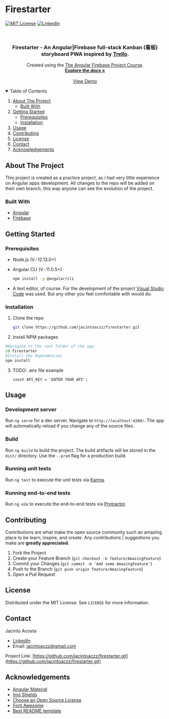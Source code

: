 # Firestarter

<!-- PROJECT SHIELDS -->

[![MIT License][license-shield]][license-url]
[![LinkedIn][linkedin-shield]][linkedin-url]

<!-- PROJECT LOGO -->
<br />
<!--<p align="center">
  <a href="https://github.com/jacintoaczz/firestarter.git">
    <img src="/src/assets/img/Angular - Firebase.png" alt="Logo" width="80" height="80">
  </a> -->

  <h3 align="center">Firestarter - An Angular|Firebase full-stack Kanban (看板) storyboard PWA inspired by <a href="https://trello.com/es">Trello</a>.</h3>

  <p align="center">
    Created using the <a href="https://fireship.io/courses/angular/">The Angular Firebase Project Course</a>.
    <br />
    <a href="https://github.com/jacintoaczz/firestarter.git"><strong>Explore the docs »</strong></a>
    <br />
    <br />
    <a href="https://github.com/jacintoaczz/loc8r.git">View Demo</a>
  </p>
</p>

<!-- TABLE OF CONTENTS -->
<details open="open">
  <summary>Table of Contents</summary>
  <ol>
    <li>
      <a href="#about-the-project">About The Project</a>
      <ul>
        <li><a href="#built-with">Built With</a></li>
      </ul>
    </li>
    <li>
      <a href="#getting-started">Getting Started</a>
      <ul>
        <li><a href="#prerequisites">Prerequisites</a></li>
        <li><a href="#installation">Installation</a></li>
      </ul>
    </li>
    <li><a href="#usage">Usage</a></li>
    <li><a href="#contributing">Contributing</a></li>
    <li><a href="#license">License</a></li>
    <li><a href="#contact">Contact</a></li>
    <li><a href="#acknowledgements">Acknowledgements</a></li>
  </ol>
</details>

<!-- ABOUT THE PROJECT -->

## About The Project

<!-- [![Product Name Screen Shot][product-screenshot]](https://example.com) -->

This project is created as a practice project, as i had very little experience on Angular apps development. All changes to the repo will be added on their own branch, this way anyone can see the evolution of the project.

### Built With

- [Angular](https://angular.io/)
- [Firebase](https://firebase.google.com/)

<!-- GETTING STARTED -->

## Getting Started

### Prerequisites

- Node.js (V.-12.13.0+)
- Angular CLI (V.-11.0.5+)

  ```sh
  npm install -g @angular/cli
  ```

- A text editor, of course. For the development of the project [Visual Studio Code](https://code.visualstudio.com/) was used. But any other you feel comfortable with would do.

### Installation

1. Clone the repo

   ```sh
   git clone https://github.com/jacintoaczz/firestarter.git
   ```

2. Install NPM packages

```sh
#Navigate to the root folder of the app:
cd firestarter
#Install the dependencies
npm install
```

3. TODO: .env file example
   ```JS
   const API_KEY = 'ENTER YOUR API';
   ```

<!-- USAGE EXAMPLES -->

## Usage

### Development server

Run `ng serve` for a dev server. Navigate to `http://localhost:4200/`. The app will automatically reload if you change any of the source files.

### Build

Run `ng build` to build the project. The build artifacts will be stored in the `dist/` directory. Use the `--prod` flag for a production build.

### Running unit tests

Run `ng test` to execute the unit tests via [Karma](https://karma-runner.github.io).

### Running end-to-end tests

Run `ng e2e` to execute the end-to-end tests via [Protractor](http://www.protractortest.org/).

<!-- CONTRIBUTING -->

## Contributing

Contributions are what make the open source community such an amazing place to be learn, inspire, and create. Any contributions | suggestions you make are **greatly appreciated**.

1. Fork the Project
2. Create your Feature Branch (`git checkout -b feature/AmazingFeature`)
3. Commit your Changes (`git commit -m 'Add some AmazingFeature'`)
4. Push to the Branch (`git push origin feature/AmazingFeature`)
5. Open a Pull Request

<!-- LICENSE -->

## License

Distributed under the MIT License. See `LICENSE` for more information.

<!-- CONTACT -->

## Contact

Jacinto Acosta

- [LinkedIn](https://www.linkedin.com/in/jacintoac-2405/)
- Email: jacintoaczz@gmail.com

Project Link: [https://github.com/jacintoaczz/firestarter.git](https://github.com/jacintoaczz/firestarter.git)

<!-- ACKNOWLEDGEMENTS -->

## Acknowledgements

- [Angular Material](https://material.angular.io/)
- [Img Shields](https://shields.io)
- [Choose an Open Source License](https://choosealicense.com)
- [Font Awesome](https://fontawesome.com)
- [Best README template](https://github.com/othneildrew/Best-README-Template)

<!-- MARKDOWN LINKS & IMAGES -->
<!-- https://www.markdownguide.org/basic-syntax/#reference-style-links -->

[license-shield]: https://img.shields.io/github/license/othneildrew/Best-README-Template.svg?style=for-the-badge
[license-url]: https://github.com/othneildrew/Best-README-Template/blob/master/LICENSE.txt
[linkedin-shield]: https://img.shields.io/badge/-LinkedIn-black.svg?style=for-the-badge&logo=linkedin&colorB=555
[linkedin-url]: https://www.linkedin.com/in/jacintoac-2405
[product-screenshot]: images/screenshot.png
